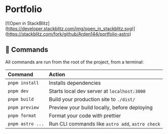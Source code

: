 # Portfolio

[![Open in StackBlitz]
(https://developer.stackblitz.com/img/open_in_stackblitz.svg)]
(https://stackblitz.com/fork/github/Arden144/portfolio-astro)

## 🧞 Commands

All commands are run from the root of the project, from a terminal:

| Command          | Action                                           |
| :--------------- | :----------------------------------------------- |
| `pnpm install`   | Installs dependencies                            |
| `pnpm dev`       | Starts local dev server at `localhost:3000`      |
| `pnpm build`     | Build your production site to `./dist/`          |
| `pnpm preview`   | Preview your build locally, before deploying     |
| `pnpm format`    | Format your code with prettier                   |
| `pnpm astro ...` | Run CLI commands like `astro add`, `astro check` |

